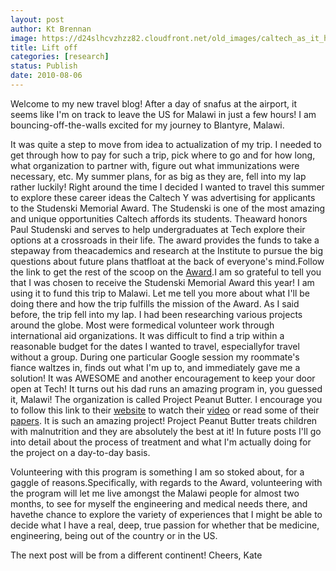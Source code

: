 ```yaml
---
layout: post
author: Kt Brennan
image: https://d24slhcvzhzz82.cloudfront.net/old_images/caltech_as_it_happens/6a0105349b8251970b013486050802970c.jpg
title: Lift off
categories: [research]
status: Publish
date: 2010-08-06
---
```


Welcome to my new travel blog!
After a day of snafus at the airport, it seems like I'm on track to leave the US for Malawi in just a few hours! I am bouncing-off-the-walls excited for my journey to Blantyre, Malawi.

It was quite a step to move from idea to actualization of my trip. I needed to get through how to pay for such a trip, pick where to go and for how long, what organization to partner with, figure out what immunizations were necessary, etc. My summer plans, for as big as they are, fell into my lap rather luckily! Right around the time I decided I wanted to travel this summer to explore these career ideas the Caltech Y was advertising for applicants to the Studenski Memorial Award. The Studenski is one of the most amazing and unique opportunities Caltech affords its students. Theaward honors Paul Studenski and serves to help undergraduates at Tech explore their options at a crossroads in their life. The award provides the funds to take a stepaway from theacademics and research at the Institute to pursue the big questions about future plans thatfloat at the back of everyone's mind.Follow the link to get the rest of the scoop on the [Award](https://www.caltechy.org/program/areas/educational/studenski/).I am so grateful to tell you that I was chosen to receive the Studenski Memorial Award this year! I am using it to fund this trip to Malawi. Let me tell you more about what I'll be doing there and how the trip fulfills the mission of the Award. 
As I said before, the trip fell into my lap. I had been researching various projects around the globe. Most were formedical volunteer work through international aid organizations. It was difficult to find a trip within a reasonable budget for the dates I wanted to travel, especiallyfor travel without a group. During one particular Google session my roommate's fiance waltzes in, finds out what I'm up to, and immediately gave me a solution! It was AWESOME and another encouragement to keep your door open at Tech! It turns out his dad runs an amazing program in, you guessed it, Malawi! The organization is called Project Peanut Butter. I encourage you to follow this link to their [website](https://www.projectpeanutbutter.org/PPB/Project_Peanut_Butter.html) to watch their [video](https://www.projectpeanutbutter.org/PPB/Donate.html) or read some of their [papers](https://www.projectpeanutbutter.org/PPB/Medical_Research.html). It is such an amazing project! Project Peanut Butter treats children with malnutrition and they are absolutely the best at it! In future posts I'll go into detail about the process of treatment and what I'm actually doing for the project on a day-to-day basis.

Volunteering with this program is something I am so stoked about, for a gaggle of reasons.Specifically, with regards to the Award, volunteering with the program will let me live amongst the Malawi people for almost two months, to see for myself the engineering and medical needs there, and havethe chance to explore the variety of experiences that I might be able to decide what I have a real, deep, true passion for whether that be medicine, engineering, being out of the country or in the US.

The next post will be from a different continent! 
Cheers, 
Kate
